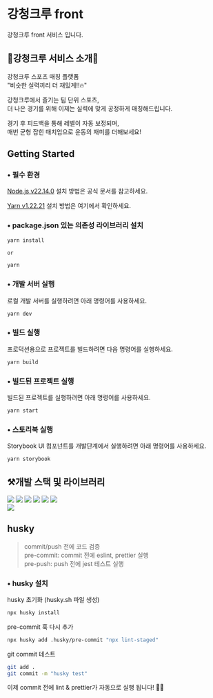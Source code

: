 # 강청크루 front

강청크루 front 서비스 입니다.

## 🏃강청크루 서비스 소개🏸
 강청크루 스포츠 매칭 플랫폼\
"비슷한 실력끼리 더 재밌게!!🔥"

강청크루에서 즐기는 팀 단위 스포츠,\
더 나은 경기를 위해 이제는 실력에 맞게 공정하게 매칭해드립니다.

경기 후 피드백을 통해 레벨이 자동 보정되며,\
매번 균형 잡힌 매치업으로 운동의 재미를 더해보세요!

## Getting Started

### • 필수 환경

[Node.js v22.14.0](https://gbcgc.atlassian.net/l/cp/5qXF2ERJ) 설치 방법은 공식 문서를 참고하세요.

[Yarn v1.22.21](https://gbcgc.atlassian.net/wiki/spaces/SCRUM/pages/12615715/NODE+NVM+-#Node.js%EB%A5%BC-%EC%84%A4%EC%B9%98%ED%95%9C-%ED%9B%84-yarn%EC%9D%84-%EC%84%A4%EC%B9%98) 설치 방법은 여기에서 확인하세요.

### • package.json 있는 의존성 라이브러리 설치

```bash
yarn install

or

yarn
```

### • 개발 서버 실행

로컬 개발 서버를 실행하려면 아래 명령어를 사용하세요.

```bash
yarn dev
```

### • 빌드 실행

프로덕션용으로 프로젝트를 빌드하려면 다음 명령어를 실행하세요.

```bash
yarn build
```

### • 빌드된 프로젝트 실행

빌드된 프로젝트를 실행하려면 아래 명령어를 사용하세요.

```bash
yarn start
```

### • 스토리북 실행

Storybook UI 컴포넌트를 개발단계에서 실행하려면 아래 명령어를 사용하세요.

```bash
yarn storybook
```

## ⚒️개발 스택 및 라이브러리

![](https://img.shields.io/badge/typescript-3578e5?style=for-the-badge&logo=typescript&logoColor=white)
![](https://img.shields.io/badge/Next.js-000000?style=for-the-badge&logo=Next.js&logoColor=white)
![](https://img.shields.io/badge/REACT-087ea4?style=for-the-badge&logo=REACT&logoColor=white)
![](https://img.shields.io/badge/storybook-FF4785?style=for-the-badge&logo=storybook&logoColor=white)
![](https://img.shields.io/badge/styledComponents-db7093?style=for-the-badge&logo=styled-components&logoColor=white)
![](https://img.shields.io/badge/AXIOS-671ddf?style=for-the-badge&logo=AXIOS&logoColor=white)\
![](https://img.shields.io/badge/reactquery-ff4154?style=for-the-badge&logo=reactquery&logoColor=white)

## husky

> commit/push 전에 코드 검증\
> pre-commit: commit 전에 eslint, prettier 실행\
> pre-push: push 전에 jest 테스트 실행

### • husky 설치

husky 초기화 (husky.sh 파일 생성)

```bash
npx husky install
```

pre-commit 훅 다시 추가

```bash
npx husky add .husky/pre-commit "npx lint-staged"
```

git commit 테스트

```bash
git add .
git commit -m "husky test"
```

이제 commit 전에 lint & prettier가 자동으로 실행 됩니다! 🚀🔥
